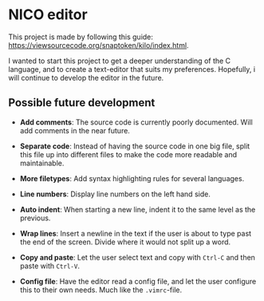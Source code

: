 # NICO editor

This project is made by following this guide: https://viewsourcecode.org/snaptoken/kilo/index.html.

I wanted to start this project to get a deeper understanding of the C language, and to create a text-editor that suits my preferences. Hopefully, i will continue to develop the editor in the future.

## Possible future development
* **Add comments**: The source code is currently poorly documented. Will add comments in the near future.

* **Separate code**: Instead of having the source code in one big file, split this file up into different files to make the code more readable and maintainable.

* **More filetypes**: Add syntax highlighting rules for several languages.

* **Line numbers**: Display line numbers on the left hand side.

* **Auto indent**: When starting a new line, indent it to the same level as the previous.

* **Wrap lines**: Insert a newline in the text if the user is about to type past the end of the screen. Divide where it would not split up a word.

* **Copy and paste**: Let the user select text and copy with ```Ctrl-C``` and then paste with ```Ctrl-V```.

* **Config file**: Have the editor read a config file, and let the user configure this to their own needs. Much like the ```.vimrc```-file.
